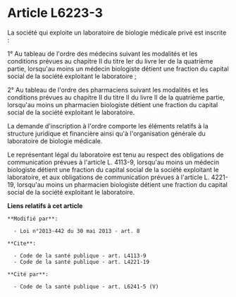 # Article L6223-3

La société qui exploite un laboratoire de biologie médicale privé est inscrite : 

1° Au tableau de l'ordre des médecins suivant les modalités et les conditions prévues au chapitre II du titre Ier du livre
Ier de la quatrième partie, lorsqu'au moins un médecin biologiste détient une fraction du capital social de la société
exploitant le laboratoire ; 

2° Au tableau de l'ordre des pharmaciens suivant les modalités et les conditions prévues au chapitre II du titre II du livre
II de la quatrième partie, lorsqu'au moins un pharmacien biologiste détient une fraction du capital social de la société
exploitant le laboratoire. 

La demande d'inscription à l'ordre comporte les éléments relatifs à la structure juridique et financière ainsi qu'à
l'organisation générale du laboratoire de biologie médicale. 

Le représentant légal du laboratoire est tenu au respect des obligations de communication prévues à l'article L. 4113-9,
lorsqu'au moins un médecin biologiste détient une fraction du capital social de la société exploitant le laboratoire, et aux
obligations de communication prévues à l'article L. 4221-19, lorsqu'au moins un pharmacien biologiste détient une fraction du
capital social de la société exploitant le laboratoire.

**Liens relatifs à cet article**

	**Modifié par**:

	  - Loi n°2013-442 du 30 mai 2013 - art. 8

	**Cite**:

	  - Code de la santé publique - art. L4113-9
	  - Code de la santé publique - art. L4221-19

	**Cité par**:

	  - Code de la santé publique - art. L6241-5 (V)
